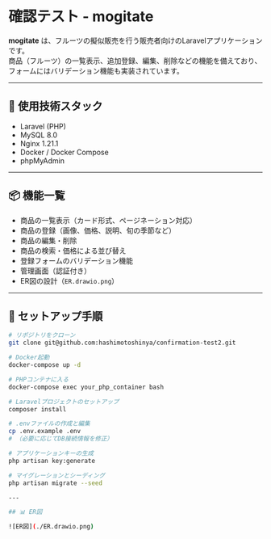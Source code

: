 # 確認テスト - mogitate

**mogitate** は、フルーツの擬似販売を行う販売者向けのLaravelアプリケーションです。  
商品（フルーツ）の一覧表示、追加登録、編集、削除などの機能を備えており、フォームにはバリデーション機能も実装されています。

---

## 🔧 使用技術スタック

- Laravel (PHP)
- MySQL 8.0
- Nginx 1.21.1
- Docker / Docker Compose
- phpMyAdmin

---

## 📦 機能一覧

- 商品の一覧表示（カード形式、ページネーション対応）
- 商品の登録（画像、価格、説明、旬の季節など）
- 商品の編集・削除
- 商品の検索・価格による並び替え
- 登録フォームのバリデーション機能
- 管理画面（認証付き）
- ER図の設計（`ER.drawio.png`）

---

## 🚀 セットアップ手順

```bash
# リポジトリをクローン
git clone git@github.com:hashimotoshinya/confirmation-test2.git

# Docker起動
docker-compose up -d

# PHPコンテナに入る
docker-compose exec your_php_container bash

# Laravelプロジェクトのセットアップ
composer install

# .envファイルの作成と編集
cp .env.example .env
# （必要に応じてDB接続情報を修正）

# アプリケーションキーの生成
php artisan key:generate

# マイグレーションとシーディング
php artisan migrate --seed

---

## 📊 ER図

![ER図](./ER.drawio.png)
